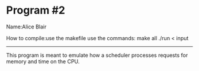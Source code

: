 # Program #2

Name:Alice Blair

How to compile:use the makefile use the commands:
                                                  make all
                                                  ./run < input

------------------
This program is meant to emulate how a scheduler processes requests for memory and time on the CPU.
